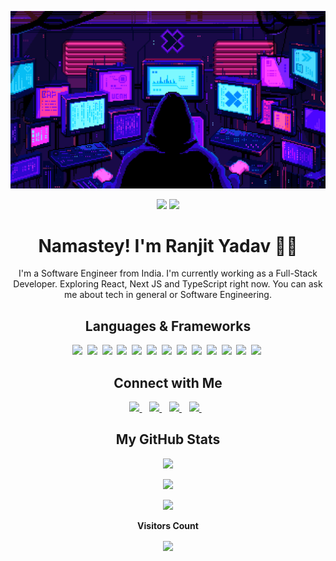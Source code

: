 ![image](covers/hacker.gif)

<p align="center">
<a href="https://www.twitter.com/13yadav_" target="_blank" rel="noreferrer"><img src="https://img.shields.io/twitter/follow/13yadav_?logo=twitter&style=for-the-badge&color=fd428d&labelColor=423f6d" /></a>
<a href="https://www.github.com/13yadav" target="_blank" rel="noreferrer"><img src="https://img.shields.io/github/followers/13yadav?logo=github&style=for-the-badge&color=fd428d&labelColor=423f6d" /></a>
</p>

<h1 align="center">Namastey! I'm Ranjit Yadav 👨‍💻</h1>

<p align='center'>
  I'm a Software Engineer from India. I'm currently working as a Full-Stack Developer. Exploring React, Next JS and TypeScript right now. You can ask me about tech in general or Software Engineering.
</p>

<h2 align='center'>Languages & Frameworks</h2>

<p align='center'>
  <img src='https://img.shields.io/badge/Laravel-423f6d?style=for-the-badge&logo=laravel&logoColor=fd428d'>&nbsp;
  <img src='https://img.shields.io/badge/PHP-423f6d?style=for-the-badge&logo=php&logoColor=fd428d'>&nbsp;
  <img src='https://img.shields.io/badge/JavaScript-423f6d?style=for-the-badge&logo=javascript&logoColor=fd428d'>&nbsp;
  <img src='https://img.shields.io/badge/React-423f6d?style=for-the-badge&logo=react&logoColor=fd428d'>&nbsp;
  <img src='https://img.shields.io/badge/NextJS-423f6d?style=for-the-badge&logo=next.js&logoColor=fd428d'>&nbsp;
  <img src='https://img.shields.io/badge/NodeJS-423f6d?style=for-the-badge&logo=javascript&logoColor=fd428d'>&nbsp;
  <img src='https://img.shields.io/badge/Java-423f6d?style=for-the-badge&logo=java&logoColor=fd428d'>&nbsp;
  <img src='https://img.shields.io/badge/Kotlin-423f6d?style=for-the-badge&logo=kotlin&logoColor=fd428d'>&nbsp;
  <img src='https://img.shields.io/badge/Android-423f6d?style=for-the-badge&logo=android&logoColor=fd428d'>&nbsp;
  <img src='https://img.shields.io/badge/TypeScript-423f6d?style=for-the-badge&logo=typescript&logoColor=fd428d'>&nbsp;
  <img src='https://img.shields.io/badge/Bootstrap-423f6d?style=for-the-badge&logo=bootstrap&logoColor=fd428d'>&nbsp;
  <img src='https://img.shields.io/badge/Tailwind-423f6d?style=for-the-badge&logo=tailwindcss&logoColor=fd428d'>&nbsp;
  <img src='https://img.shields.io/badge/MySQL-423f6d?style=for-the-badge&logo=mysql&logoColor=fd428d'>&nbsp;
</p>

<h2 align='center'>Connect with Me</h2>

<p align='center'>
  <a href="https://twitter.com/13yadav_">
    <img src="https://img.shields.io/badge/Twitter-423f6d?style=for-the-badge&logo=twitter&logoColor=fd428d" />        
  </a>&nbsp;&nbsp;
  <a href="https://linkedin.com/in/13yadav">
    <img src="https://img.shields.io/badge/LinkedIN-423f6d?style=for-the-badge&logo=linkedin&logoColor=fd428d" />
  </a>&nbsp;&nbsp;
  <a href="https://instagram.com/13yadav">
    <img src="https://img.shields.io/badge/Instagram-423f6d?style=for-the-badge&logo=instagram&logoColor=fd428d" />        
  </a>&nbsp;&nbsp;
  <a href="mailto:yadavranjit521@gmail.com">
    <img src="https://img.shields.io/badge/Gmail-423f6d?style=for-the-badge&logo=gmail&logoColor=fd428d" />        
  </a>&nbsp;&nbsp;
</p>

<h2 align='center'>My GitHub Stats</h2>

<p align="center">
 <img  src="https://github-readme-streak-stats.herokuapp.com/?user=13yadav&show_icons=true&locale=en&layout=compact&theme=radical&line_height=0" />
</p>

<p align="center">
 <img src="https://activity-graph.herokuapp.com/graph?username=13yadav&theme=redical">
</p>

<p align="center">
 <img  src="https://github-readme-stats.vercel.app/api/top-langs/?username=13yadav&hide=html,css&layout=compact&theme=radical" />
</p>

<p align="center"><b>Visitors Count</b></p>
<p align="center"><img align="center" src="https://profile-counter.glitch.me/{13yadav}/count.svg" /></p>

<!-- Links -->

[twitter]: https://twitter.com/13yadav_
[instagram]: https://instagram.com/13yadav
[linkedin]: https://linkedin.com/in/13yadav
[github]: https://github.com/13yadav
